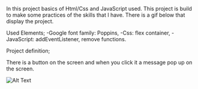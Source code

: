 In this project basics of Html/Css and JavaScript used. This project is build to make some practices of the skills that I have. There is a gif below that display the project.

Used Elements;
-Google font family: Poppins,
-Css: flex container,
-JavaScript: addEventListener, remove functions.

Project definition;

There is a button on the screen and when you click it a message pop up on the screen.

![Alt Text](https://media.giphy.com/media/4NQ6owu9y76ejUHCnh/giphy.gif)
